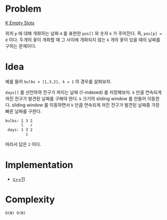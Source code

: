 # Problem

[K Empty Slots](https://leetcode.com/problems/k-empty-slots/)

위치 `p` 에 대해 개화하는 날짜 `d` 를 표현한 `pos[]` 와 숫자 `k` 가 주어진다.
즉, `pos[p] = d` 이다. 두개의 꽃이 개화할 때 그 사이에 개화되지 않는 `k` 개의
꽃이 있을 때의 날짜를 구하는 문제이다.

# Idea

예를 들어 `bulbs = [1,3,2], k = 1` 의 경우를 살펴보자.

`days[]` 를 선언하여 전구가 켜지는 날짜 (1-indexed) 를 저장해보자.
`k` 만큼 연속되게 꺼진 전구가 발견된 날짜를 구해야 한다. `k` 크기의
sliding window 를 만들어 이동한다. sliding window 를 이동하면서
`k` 만큼 연속되게 꺼진 전구가 발견된 날짜중 가장 빠른 날짜를 구한다.

```
bulbs: 1 3 2
       l   r
 days: 1 3 2
         i
```

따라서 답은 `2` 이다.

# Implementation

* [c++11](a.cpp)

# Complexity

```
O(N) O(N)
```
